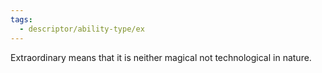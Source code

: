 ```yaml
---
tags:
  - descriptor/ability-type/ex
---
```

Extraordinary means that it is neither magical not technological in nature.